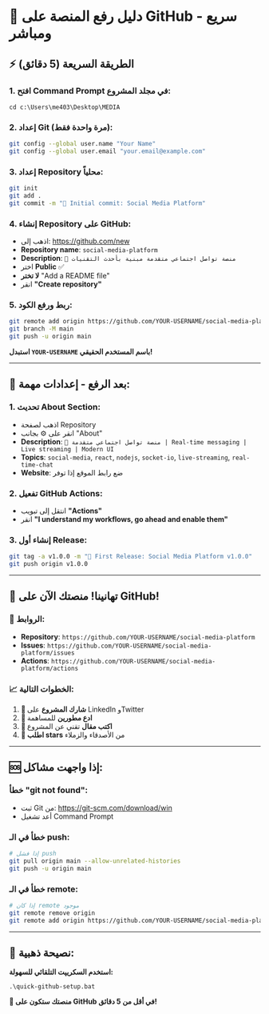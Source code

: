 # 🚀 دليل رفع المنصة على GitHub - سريع ومباشر

## ⚡ الطريقة السريعة (5 دقائق)

### 1. **افتح Command Prompt في مجلد المشروع:**
```
cd c:\Users\me403\Desktop\MEDIA
```

### 2. **إعداد Git (مرة واحدة فقط):**
```bash
git config --global user.name "Your Name"
git config --global user.email "your.email@example.com"
```

### 3. **إعداد Repository محلياً:**
```bash
git init
git add .
git commit -m "🎉 Initial commit: Social Media Platform"
```

### 4. **إنشاء Repository على GitHub:**
- اذهب إلى: https://github.com/new
- **Repository name**: `social-media-platform`
- **Description**: `🌟 منصة تواصل اجتماعي متقدمة مبنية بأحدث التقنيات`
- اختر **Public** ✅
- **لا تختر** "Add a README file"
- انقر **"Create repository"**

### 5. **ربط ورفع الكود:**
```bash
git remote add origin https://github.com/YOUR-USERNAME/social-media-platform.git
git branch -M main
git push -u origin main
```

**استبدل `YOUR-USERNAME` باسم المستخدم الحقيقي!**

---

## 🎯 **بعد الرفع - إعدادات مهمة:**

### 1. **تحديث About Section:**
- اذهب لصفحة Repository
- انقر على ⚙️ بجانب "About"
- **Description**: `🌟 منصة تواصل اجتماعي متقدمة | Real-time messaging | Live streaming | Modern UI`
- **Topics**: `social-media`, `react`, `nodejs`, `socket-io`, `live-streaming`, `real-time-chat`
- **Website**: ضع رابط الموقع إذا توفر

### 2. **تفعيل GitHub Actions:**
- انتقل إلى تبويب **"Actions"**
- انقر **"I understand my workflows, go ahead and enable them"**

### 3. **إنشاء أول Release:**
```bash
git tag -a v1.0.0 -m "🎉 First Release: Social Media Platform v1.0.0"
git push origin v1.0.0
```

---

## 🎉 **تهانينا! منصتك الآن على GitHub!**

### **🔗 الروابط:**
- **Repository**: `https://github.com/YOUR-USERNAME/social-media-platform`
- **Issues**: `https://github.com/YOUR-USERNAME/social-media-platform/issues`
- **Actions**: `https://github.com/YOUR-USERNAME/social-media-platform/actions`

### **📈 الخطوات التالية:**
1. **📢 شارك المشروع** على LinkedIn وTwitter
2. **🤝 ادع مطورين** للمساهمة
3. **📝 اكتب مقال** تقني عن المشروع
4. **🌟 اطلب stars** من الأصدقاء والزملاء

---

## 🆘 **إذا واجهت مشاكل:**

### **خطأ "git not found":**
- ثبت Git من: https://git-scm.com/download/win
- أعد تشغيل Command Prompt

### **خطأ في الـ push:**
```bash
# إذا فشل push
git pull origin main --allow-unrelated-histories
git push -u origin main
```

### **خطأ في الـ remote:**
```bash
# إذا كان remote موجود
git remote remove origin
git remote add origin https://github.com/YOUR-USERNAME/social-media-platform.git
```

---

## 🎯 **نصيحة ذهبية:**
**استخدم السكريپت التلقائي للسهولة:**
```
.\quick-github-setup.bat
```

**🚀 منصتك ستكون على GitHub في أقل من 5 دقائق!**